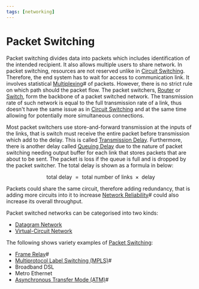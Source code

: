 ```yaml
---
tags: [networking]
---
```


# Packet Switching

Packet switching divides data into packets which includes identification of the
intended recipient. It also allows multiple users to share network. In packet
switching, resources are not reserved unlike in [Circuit Switching](202207150846.md).
Therefore, the end system has to wait for access to communication link. It
involves statistical [Multiplexing](202209091259.md)# of packets. However, there
is no strict rule on which path should the packet flow. The packet switchers,
[Router](202207061800.md) or [Switch](202207051907.md),
form the backbone of a packet switched network. The transmission rate of such
network is equal to the full transmission rate of a link, thus doesn't have the
same issue as in [Circuit Switching](202207150846.md) and at the same time
allowing for potentially more simultaneous connections.

Most packet switchers use store-and-forward transmission at the inputs of the
links, that is switch must receive the entire packet before transmission which
add to the delay. This is called [Transmission Delay](202302161914.md).
Furthermore, there is another delay called [Queuing Delay](202302161904.md) due
to the nature of packet switching needing output buffer for each link that
stores packets that are about to be sent. The packet is loss if the queue is
full and is dropped by the packet switcher. The total delay is shown as a
formula in below:

$$
\text{total delay } = \text{ total number of links } \times \text{ delay}
$$

Packets could share the same circuit, therefore adding redundancy, that is
adding more circuits into it to increase [Network Reliability](202210012123.md)#
could also increase its overall throughput.

Packet switched networks can be categorised into two kinds:
- [Datagram Network](202302161652.md)
- [Virtual-Circuit Network](202302161655.md)

The following shows variety examples of [Packet Switching](202207150848.md):
- [Frame Relay](202208291308.md)#
- [Multiprotocol Label Switching (MPLS)](202207150852.md)#
- Broadband DSL
- Metro Ethernet
- [Asynchronous Transfer Mode (ATM)](202209221012.md)#
